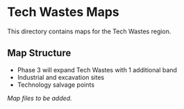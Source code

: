 # Tech Wastes Maps

This directory contains maps for the Tech Wastes region.

## Map Structure  
- Phase 3 will expand Tech Wastes with 1 additional band
- Industrial and excavation sites
- Technology salvage points

*Map files to be added.*